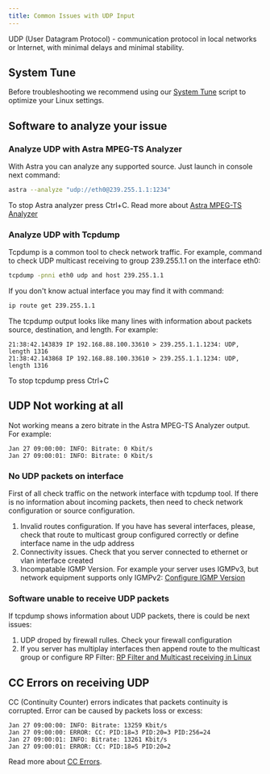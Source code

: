 ```yaml
---
title: Common Issues with UDP Input
---
```


UDP (User Datagram Protocol) - communication protocol in local networks or Internet, with minimal delays and minimal stability.

## System Tune

Before troubleshooting we recommend using our [System Tune](/en/articles/system/tune/) script to optimize your Linux settings.

## Software to analyze your issue

### Analyze UDP with Astra MPEG-TS Analyzer

With Astra you can analyze any supported source. Just launch in console next command:

```sh
astra --analyze "udp://eth0@239.255.1.1:1234"
```

To stop Astra analyzer press Ctrl+C. Read more about [Astra MPEG-TS Analyzer](/en/articles/tools-and-utilities/astra-mpeg-ts-analyzer/)

### Analyze UDP with Tcpdump

Tcpdump is a common tool to check network traffic. For example, command to check UDP multicast receiving to group 239.255.1.1 on the interface eth0:

```sh
tcpdump -pnni eth0 udp and host 239.255.1.1
```

If you don't know actual interface you may find it with command:

```sh
ip route get 239.255.1.1
```

The tcpdump output looks like many lines with information about packets source, destination, and length. For example:

```
21:38:42.143839 IP 192.168.88.100.33610 > 239.255.1.1.1234: UDP, length 1316
21:38:42.143868 IP 192.168.88.100.33610 > 239.255.1.1.1234: UDP, length 1316
```

To stop tcpdump press Ctrl+C

## UDP Not working at all

Not working means a zero bitrate in the Astra MPEG-TS Analyzer output. For example:

```
Jan 27 09:00:00: INFO: Bitrate: 0 Kbit/s
Jan 27 09:00:01: INFO: Bitrate: 0 Kbit/s
```

### No UDP packets on interface

First of all check traffic on the network interface with tcpdump tool. If there is no information about incoming packets, then need to check network configuration or source configuration.

1. Invalid routes configuration. If you have has several interfaces, please, check that route to multicast group configured correctly or define interface name in the udp address
2. Connectivity issues. Check that you server connected to ethernet or vlan interface created
3. Incompatable IGMP Version. For example your server uses IGMPv3, but network equipment supports only IGMPv2: [Configure IGMP Version](/en/articles/system/configure-igmp-version/)

### Software unable to receive UDP packets

If tcpdump shows information about UDP packets, there is could be next issues:

1. UDP droped by firewall rulles. Check your firewall configuration
1. If you server has multiplay interfaces then append route to the multicast group or configure RP Filter: [RP Filter and Multicast receiving in Linux](/en/astra/troubleshooting/rp-filter/)

## CC Errors on receiving UDP

CC (Continuity Counter) errors indicates that packets continuity is corrupted. Error can be caused by packets loss or excess:

```
Jan 27 09:00:00: INFO: Bitrate: 13259 Kbit/s
Jan 27 09:00:00: ERROR: CC: PID:18=3 PID:20=3 PID:256=24
Jan 27 09:00:01: INFO: Bitrate: 13261 Kbit/s
Jan 27 09:00:01: ERROR: CC: PID:18=5 PID:20=2
```

Read more about [CC Errors](/en/astra/troubleshooting/cc-error/).
